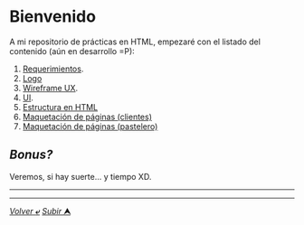 # Bienvenido

A mi repositorio de prácticas en HTML, empezaré con el listado del contenido (aún en desarrollo =P):

1. [Requerimientos](requerimientos.md "Ver requerimientos").
2. [Logo](/HTML/logo.md)
3. [Wireframe UX](/HTML/Media/Wireframe%20Practica%201.pdf "Wireframe PDF").
4. [UI](https://www.figma.com/file/krWi2ktG8I71dmAhHOmg8y/UI-Pasteleria?node-id=0%3A1).
5. [Estructura en HTML](/HTML/pasteleria/README.md)
6. [Maquetación de páginas (clientes)](/HTML/pasteleria/homePasteleria.html)
7. [Maquetación de páginas (pastelero)](/HTML/pasteleria/pastelero/menupastelero.html)

## ***Bonus?*** 
Veremos, si hay suerte... y tiempo XD.

---
---
[*Volver* **&ldca;**](/README.md "Ir a Readme") [*Subir* **&#11165;**](# "Ir al título")

